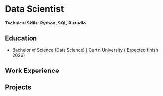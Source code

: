 # Data Scientist

#### Technical Skills: Python, SQL, R studio

## Education
- Bachelor of Science (Data Science) | Curtin University ( Expected finish 2026)								       		
 			        		


## Work Experience
## Projects
